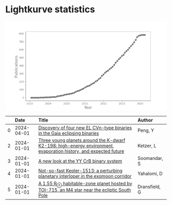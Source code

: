 
<h1>Lightkurve statistics</h1>

![publications](out/lightkurve-publications.png)  

|    | Date       | Title                                                                                                                                                                              | Author        |
|---:|:-----------|:-----------------------------------------------------------------------------------------------------------------------------------------------------------------------------------|:--------------|
|  0 | 2024-04-01 | [Discovery of four new EL CVn-type binaries in the Gaia eclipsing binaries](https://ui.adsabs.harvard.edu/abs/2024NewA..10702153P/abstract)                                        | Peng, Y       |
|  2 | 2024-01-01 | [Three young planets around the K-dwarf K2-198: high-energy environment, evaporation history, and expected future](https://ui.adsabs.harvard.edu/abs/2024MNRAS.527..374K/abstract) | Ketzer, L     |
|  3 | 2024-01-01 | [A new look at the YY CrB binary system](https://ui.adsabs.harvard.edu/abs/2024NewA..10502112S/abstract)                                                                           | Soomandar, S  |
|  4 | 2024-01-01 | [Not-so-fast Kepler-1513: a perturbing planetary interloper in the exomoon corridor](https://ui.adsabs.harvard.edu/abs/2024MNRAS.527..620Y/abstract)                               | Yahalomi, D   |
|  5 | 2024-01-01 | [A 1.55 R<SUB>⊕</SUB> habitable-zone planet hosted by TOI-715, an M4 star near the ecliptic South Pole](https://ui.adsabs.harvard.edu/abs/2024MNRAS.527...35D/abstract)            | Dransfield, G |
    